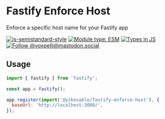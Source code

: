 # Fastify Enforce Host

Enforce a specific host name for your Fastify app

<!--
[![npm version](https://img.shields.io/npm/v/buffered-async-iterable.svg?style=flat)](https://www.npmjs.com/package/buffered-async-iterable)
[![npm downloads](https://img.shields.io/npm/dm/buffered-async-iterable.svg?style=flat)](https://www.npmjs.com/package/buffered-async-iterable)
-->
[![js-semistandard-style](https://img.shields.io/badge/code%20style-semistandard-brightgreen.svg)](https://github.com/voxpelli/eslint-config)
[![Module type: ESM](https://img.shields.io/badge/module%20type-esm-brightgreen)](https://github.com/voxpelli/badges-cjs-esm)
[![Types in JS](https://img.shields.io/badge/types_in_js-yes-brightgreen)](https://github.com/voxpelli/types-in-js)
[![Follow @voxpelli@mastodon.social](https://img.shields.io/mastodon/follow/109247025527949675?domain=https%3A%2F%2Fmastodon.social&style=social)](https://mastodon.social/@voxpelli)

## Usage

```javascript
import { fastify } from 'fastify';

const app = fastify();

app.register(import('@yikesable/fastify-enforce-host'), {
  baseUrl: 'http://localhost:3000/',
});

```

<!--
## Similar modules

*

## See also

* [Announcement blog post](#)
* [Announcement tweet](#)
-->

